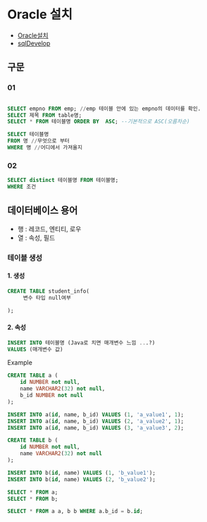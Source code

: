 
# Oracle 설치
- [Oracle설치](https://www.oracle.com/database/technologies/xe-prior-releases.html)
- [sqlDevelop](https://www.oracle.com/tools/downloads/sqldev-v192-downloads.html)

## 구문

### 01

```sql

SELECT empno FROM emp; //emp 테이블 안에 있는 empno의 데이터를 확인.
SELECT 제목 FROM table명;
SELECT * FROM 테이블명 ORDER BY  ASC; --기본적으로 ASC(오름차순)

SELECT 테이블명 
FROM 명 //무엇으로 부터
WHERE 명 //어디에서 가져올지
```

### 02
```sql
SELECT distinct 테이블명 FROM 테이블명;
WHERE 조건
```

## 데이터베이스 용어
- 행 :  레코드, 엔티티, 로우
- 열 : 속성, 필드

### 테이블 생성
#### 1. 생성
```sql
CREATE TABLE student_info(
	 변수 타입 null여부

);
```
#### 2. 속성
```sql
INSERT INTO 테이블명 (Java로 치면 매개변수 느낌 ...?)
VALUES (매개변수 값)
```


Example
```sql
CREATE TABLE a (
    id NUMBER not null,
    name VARCHAR2(32) not null,
    b_id NUMBER not null
);

INSERT INTO a(id, name, b_id) VALUES (1, 'a_value1', 1);
INSERT INTO a(id, name, b_id) VALUES (2, 'a_value2', 1);
INSERT INTO a(id, name, b_id) VALUES (3, 'a_value3', 2);

CREATE TABLE b (
    id NUMBER not null,
    name VARCHAR2(32) not null
);

INSERT INTO b(id, name) VALUES (1, 'b_value1');
INSERT INTO b(id, name) VALUES (2, 'b_value2');

SELECT * FROM a;
SELECT * FROM b;

SELECT * FROM a a, b b WHERE a.b_id = b.id;

```
